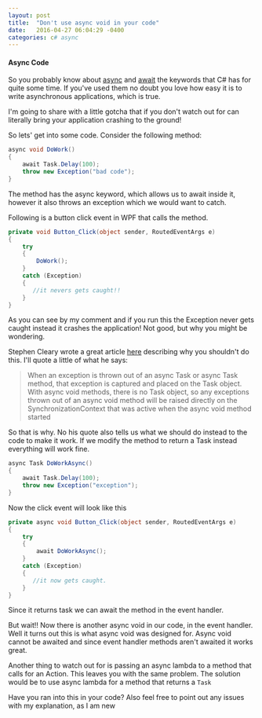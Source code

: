 ```yaml
---
layout: post
title:  "Don't use async void in your code"
date:   2016-04-27 06:04:29 -0400
categories: c# async
---
```

#### Async Code
So you probably know about [async](https://msdn.microsoft.com/en-us/library/hh156513.aspx) and [await](https://msdn.microsoft.com/en-us/library/hh156528.aspx) the keywords that C# has for quite some time. If you've used them no doubt you love how easy it is to write asynchronous applications, which is true. 

I'm going to share with a little gotcha that if you don't watch out for can literally bring your application crashing to the ground!

So lets' get into some code. Consider the following method:
``` csharp
async void DoWork()
{
    await Task.Delay(100);
    throw new Exception("bad code");
}

```
The method has the async keyword, which allows us to await inside it, however it also throws an exception which we would want to catch.

Following is a button click event in WPF that calls the method.
``` csharp
private void Button_Click(object sender, RoutedEventArgs e)
{
    try
    {
        DoWork();
    }
    catch (Exception)
    {
       //it nevers gets caught!!    
    }
}
```

As you can see by my comment and if you run this the Exception never gets caught instead it crashes the application! Not good, but why you might be wondering.

Stephen Cleary wrote a great article [here](https://msdn.microsoft.com/en-us/magazine/jj991977.aspx) describing why you shouldn't do this. I'll quote a little of what he says:
>When an exception is thrown out of an async Task or async Task<T> method, that exception is captured and placed on the Task object. With async void methods, there is no Task object, so any exceptions thrown out of an async void method will be raised directly on the SynchronizationContext that was active when the async void method started

So that is why. No his quote also tells us what we should do instead to the code to make it work. If we modify the method to return a Task instead everything will work fine.
``` csharp
async Task DoWorkAsync()
{
    await Task.Delay(100);
    throw new Exception("exception");
}
```
Now the click event will look like this
``` csharp
private async void Button_Click(object sender, RoutedEventArgs e)
{
    try
    {
        await DoWorkAsync();
    }
    catch (Exception)
    {
       //it now gets caught.  
    }
}
```
Since it returns task we can await the method in the event handler.

But wait!! Now there is another async void in our code, in the event handler.
Well it turns out this is what async void was designed for. Async void cannot be awaited and since event handler methods aren't awaited it works great. 

Another thing to watch out for is passing an async lambda to a method that calls for an Action. This leaves you with the same problem. The solution would be to use async lambda for a method that returns a `Task`

Have you ran into this in your code? Also feel free to point out any issues with my explanation, as I am new 
